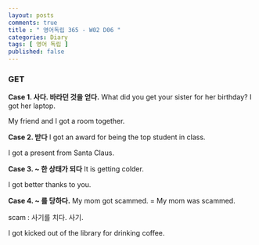 ```yaml
---
layout: posts
comments: true
title : " 영어독립 365 - W02 D06 "
categories: Diary
tags: [ 영어 독립 ]
published: false
---
```


### GET

**Case 1. 사다. 바라던 것을 얻다.**
What did you get your sister for her birthday?
I got her laptop.

My friend and I got a room together.

**Case 2. 받다**
I got an award for being the top student in class.

I got a present from Santa Claus.

**Case 3. ~ 한 상태가 되다**
It is getting colder.

I got better thanks to you.

**Case 4. ~ 를 당하다.**
My mom got scammed. = My mom was scammed.

scam
 : 사기를 치다. 사기.

I got kicked out of the library for drinking coffee.
